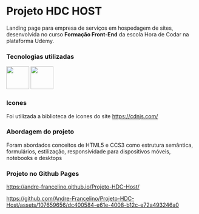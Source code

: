 # Projeto HDC HOST
Landing page para empresa de serviços em hospedagem de sites, desenvolvida no curso <strong>Formação Front-End</strong> da escola Hora de Codar na plataforma Udemy.

### Tecnologias utilizadas
<img src="https://cdn.jsdelivr.net/gh/devicons/devicon/icons/html5/html5-original-wordmark.svg" width="60" height="60"/> <img src="https://cdn.jsdelivr.net/gh/devicons/devicon/icons/css3/css3-original-wordmark.svg" width="60" height="60"/>

### Icones
Foi utilizada a biblioteca de icones do site https://cdnjs.com/

### Abordagem do projeto
Foram abordados conceitos de HTML5 e CCS3 como estrutura semântica, formulários, estilização, responsividade para dispositivos móveis, notebooks e desktops

### Projeto no Github Pages
https://andre-francelino.github.io/Projeto-HDC-Host/

https://github.com/Andre-Francelino/Projeto-HDC-Host/assets/107659656/dc400584-e61e-4008-b12c-e72a493246a0

